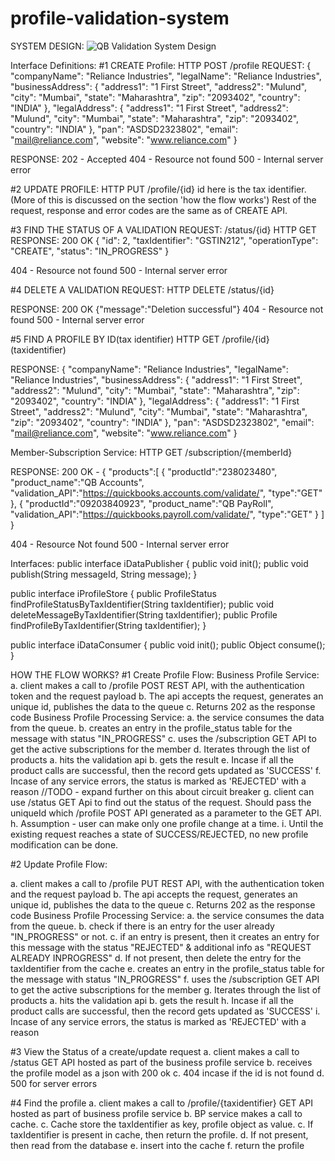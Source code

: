 # profile-validation-system


SYSTEM DESIGN:
![QB Validation System Design](https://user-images.githubusercontent.com/12950193/117947906-42789b80-b32e-11eb-89da-bf910d6c0b13.png)


Interface Definitions:
#1 CREATE Profile:
HTTP POST
/profile
REQUEST:
{
	"companyName": "Reliance Industries",
	"legalName": "Reliance Industries",
	"businessAddress": {
		"address1": "1 First Street",
		"address2": "Mulund",
		"city": "Mumbai",
		"state": "Maharashtra",
		"zip": "2093402",
		"country": "INDIA"
	},
	"legalAddress": {
		"address1": "1 First Street",
		"address2": "Mulund",
		"city": "Mumbai",
		"state": "Maharashtra",
		"zip": "2093402",
		"country": "INDIA"
	},
	"pan": "ASDSD2323802",
	"email": "mail@reliance.com",
	"website": "www.reliance.com"
}

RESPONSE:
202 - Accepted 
404 - Resource not found
500 - Internal server error

#2 UPDATE PROFILE:
HTTP PUT
/profile/{id}
id here is the tax identifier. (More of this is discussed on the section 'how the flow works')
Rest of the request, response and error codes are the same as of CREATE API.

#3 FIND THE STATUS OF A VALIDATION REQUEST:
/status/{id}
HTTP GET
RESPONSE:
200 OK 
{
    "id": 2,
    "taxIdentifier": "GSTIN212",
    "operationType": "CREATE",
    "status": "IN_PROGRESS"
}

404 - Resource not found
500 - Internal server error

#4 DELETE A VALIDATION REQUEST:
HTTP DELETE
/status/{id}

RESPONSE:
200 OK 
{"message":"Deletion successful"}
404 - Resource not found
500 - Internal server error

#5 FIND A PROFILE BY ID(tax identifier)
HTTP GET
/profile/{id} (taxidentifier)

RESPONSE:
{
	"companyName": "Reliance Industries",
	"legalName": "Reliance Industries",
	"businessAddress": {
		"address1": "1 First Street",
		"address2": "Mulund",
		"city": "Mumbai",
		"state": "Maharashtra",
		"zip": "2093402",
		"country": "INDIA"
	},
	"legalAddress": {
		"address1": "1 First Street",
		"address2": "Mulund",
		"city": "Mumbai",
		"state": "Maharashtra",
		"zip": "2093402",
		"country": "INDIA"
	},
	"pan": "ASDSD2323802",
	"email": "mail@reliance.com",
	"website": "www.reliance.com"
}

Member-Subscription Service: 
HTTP GET
/subscription/{memberId}

RESPONSE:
200 OK - 
{
  "products":[ 
	{
        "productId":"238023480",
        "product_name":"QB Accounts",
        "validation_API":"https://quickbooks.accounts.com/validate/",
	"type":"GET"
	},
    {
        "productId":"09203840923",
        "product_name":"QB PayRoll",
        "validation_API":"https://quickbooks.payroll.com/validate/",
	"type":"GET"
	}
   ]
}

404 - Resource Not found
500 - Internal server error


Interfaces:
public interface iDataPublisher {
    public void init();
    public void publish(String messageId, String message);
}


public interface iProfileStore {
    public ProfileStatus findProfileStatusByTaxIdentifier(String taxIdentifier);
    public void deleteMessageByTaxIdentifier(String taxIdentifier);
    public Profile findProfileByTaxIdentifier(String taxIdentifier);
}

public interface iDataConsumer {
	public void init();
	public Object consume();
}




HOW THE FLOW WORKS?
#1 Create Profile Flow:
Business Profile Service:
a. client makes a call to /profile POST REST API, with the authentication token and the request payload
b. The api accepts the request, generates an unique id, publishes the data to the queue 
c. Returns 202 as the response code
Business Profile Processing Service:
a. the service consumes the data from the queue.
b. creates an entry in the profile_status table for the message with status "IN_PROGRESS"
c. uses the /subscription GET API to get the active subscriptions for the member
d. Iterates through the list of products
	a. hits the validation api 
	b. gets the result
e. Incase if all the product calls are successful, then the record gets updated as 'SUCCESS'
f. Incase of any service errors, the status is marked as 'REJECTED' with a reason
//TODO - expand further on this about circuit breaker
g. client can use /status GET Api to find out the status of the request. Should pass the uniqueId which /profile POST API generated as a parameter to the GET API.
h. Assumption - user can make only one profile change at a time. 
i. Until the existing request reaches a state of SUCCESS/REJECTED, no new profile modification can be done.

#2 Update Profile Flow:

a. client makes a call to /profile PUT REST API, with the authentication token and the request payload
b. The api accepts the request, generates an unique id, publishes the data to the queue 
c. Returns 202 as the response code
Business Profile Processing Service:
a. the service consumes the data from the queue.
b. check if there is an entry for the user already "IN_PROGRESS" or not.
c. if an entry is present, then it creates an entry for this message with the status "REJECTED" & additional info as "REQUEST ALREADY INPROGRESS"
d. If not present, then delete the entry for the taxIdentifier from the cache
e. creates an entry in the profile_status table for the message with status "IN_PROGRESS"
f. uses the /subscription GET API to get the active subscriptions for the member
g. Iterates through the list of products
	a. hits the validation api 
	b. gets the result
h. Incase if all the product calls are successful, then the record gets updated as 'SUCCESS'
i. Incase of any service errors, the status is marked as 'REJECTED' with a reason

	
#3 View the Status of a create/update request
a. client makes a call to /status GET API hosted as part of the business profile service
b. receives the profile model as a json with 200 ok
c. 404 incase if the id is not found
d. 500 for server errors

#4 Find the profile
a. client makes a call to /profile/{taxidentifier} GET API hosted as part of business profile service
b. BP service makes a call to cache. 
c. Cache store the taxIdentifier as key, profile object as value.
c. If taxIdentifier is present in cache, then return the profile.
d. If not present, then read from the database
e. insert into the cache 
f. return the profile





